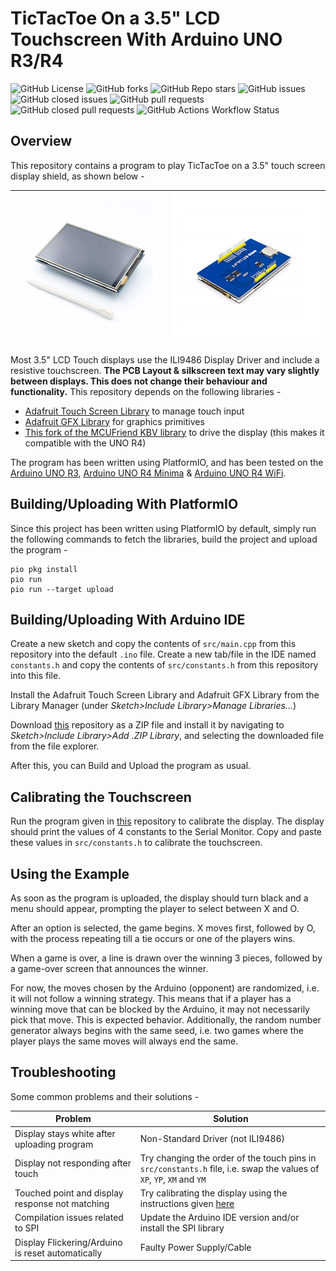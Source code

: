 # TicTacToe On a 3.5" LCD Touchscreen With Arduino UNO R3/R4

![GitHub License](https://img.shields.io/github/license/Aditya-A-garwal/Arduino-TFT-3-5-Tic-Tac-Toe)
![GitHub forks](https://img.shields.io/github/forks/Aditya-A-garwal/Arduino-TFT-3-5-Tic-Tac-Toe?style=flat-square&color=blue)
![GitHub Repo stars](https://img.shields.io/github/stars/Aditya-A-garwal/Arduino-TFT-3-5-Tic-Tac-Toe?style=flat-square&color=blue)
![GitHub issues](https://img.shields.io/github/issues-raw/Aditya-A-garwal/Arduino-TFT-3-5-Tic-Tac-Toe?style=flat-square&color=indianred)
![GitHub closed issues](https://img.shields.io/github/issues-closed-raw/Aditya-A-garwal/Arduino-TFT-3-5-Tic-Tac-Toe?style=flat-square)
![GitHub pull requests](https://img.shields.io/github/issues-pr/Aditya-A-garwal/Arduino-TFT-3-5-Tic-Tac-Toe?style=flat-square&color=indianred)
![GitHub closed pull requests](https://img.shields.io/github/issues-pr-closed/Aditya-A-garwal/Arduino-TFT-3-5-Tic-Tac-Toe?style=flat-square)
![GitHub Actions Workflow Status](https://img.shields.io/github/actions/workflow/status/Aditya-A-garwal/Arduino-TFT-3-5-Tic-Tac-Toe/build.yml?style=flat-square)

## Overview

This repository contains a program to play TicTacToe on a 3.5" touch screen display shield, as shown below -

|![Image of LCD Touch Shield from Top](images/LCD_top.png)|![Image of LCD Touch Shield from Bottom](images/LCD_bottom.png)|
|-|-|

Most 3.5" LCD Touch displays use the ILI9486 Display Driver and include a resistive touchscreen. **The PCB Layout & silkscreen text may vary slightly between displays. This does not change their behaviour and functionality.** This repository depends on the following libraries -

- [Adafruit Touch Screen Library](https://github.com/adafruit/Adafruit_TouchScreen) to manage touch input
- [Adafruit GFX Library](https://github.com/adafruit/Adafruit-GFX-Library/tree/master) for graphics primitives
- [This fork of the MCUFriend KBV library](https://github.com/slviajero/MCUFRIEND_kbv) to drive the display (this makes it compatible with the UNO R4)

The program has been written using PlatformIO, and has been tested on the [Arduino UNO R3](https://docs.arduino.cc/hardware/uno-rev3/), [Arduino UNO R4 Minima](https://docs.arduino.cc/hardware/uno-r4-minima/) & [Arduino UNO R4 WiFi](https://docs.arduino.cc/hardware/uno-r4-wifi/).

## Building/Uploading With PlatformIO

Since this project has been written using PlatformIO by default, simply run the following commands to fetch the libraries, build the project and upload the program -

```shell
pio pkg install
pio run
pio run --target upload
```

## Building/Uploading With Arduino IDE

Create a new sketch and copy the contents of ```src/main.cpp``` from this repository into the default ```.ino``` file. Create a new tab/file in the IDE named ```constants.h``` and copy the contents of ```src/constants.h``` from this repository into this file.

Install the Adafruit Touch Screen Library and Adafruit GFX Library from the Library Manager (under *Sketch>Include Library>Manage Libraries...*)

Download [this](https://github.com/slviajero/MCUFRIEND_kbv) repository as a ZIP file and install it by navigating to *Sketch>Include Library>Add .ZIP Library*, and selecting the downloaded file from the file explorer.

After this, you can Build and Upload the program as usual.

## Calibrating the Touchscreen

Run the program given in [this](https://github.com/Aditya-A-garwal/Arduino-TFT-3-5-Touch-Calibration) repository to calibrate the display. The display should print the values of 4 constants to the Serial Monitor. Copy and paste these values in ```src/constants.h``` to calibrate the touchscreen.

## Using the Example

As soon as the program is uploaded, the display should turn black and a menu should appear, prompting the player to select between X and O.

After an option is selected, the game begins. X moves first, followed by O, with the process repeating till a tie occurs or one of the players wins.

When a game is over, a line is drawn over the winning 3 pieces, followed by a game-over screen that announces the winner.

For now, the moves chosen by the Arduino (opponent) are randomized, i.e. it will not follow a winning strategy. This means that if a player has a winning move that can be blocked by the Arduino, it may not necessarily pick that move. This is expected behavior.
Additionally, the random number generator always begins with the same seed, i.e. two games where the player plays the same moves will always end the same.

## Troubleshooting

Some common problems and their solutions -

|Problem|Solution|
|-|-|
|Display stays white after uploading program|Non-Standard Driver (not ILI9486)|
|Display not responding after touch|Try changing the order of the touch pins in ```src/constants.h``` file, i.e. swap the values of ```XP```, ```YP```, ```XM``` and ```YM```|
|Touched point and display response not matching|Try calibrating the display using the instructions given [here](https://github.com/Aditya-A-garwal/Arduino-TFT-3-5-Touch-Calibration)|
|Compilation issues related to SPI|Update the Arduino IDE version and/or install the SPI library|
|Display Flickering/Arduino is reset automatically|Faulty Power Supply/Cable|
